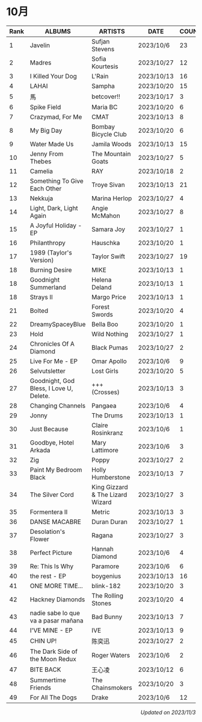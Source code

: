 # 10月

| Rank | ALBUMS                                  | ARTISTS                          | DATE       | COUNTS | AVE |
| ---- | --------------------------------------- | -------------------------------- | ---------- | ------ | --- |
| 1    | Javelin                                 | Sufjan Stevens                   | 2023/10/6  | 23     | 8.9 |
| 2    | Madres                                  | Sofia Kourtesis                  | 2023/10/27 | 12     | 8.1 |
| 3    | I Killed Your Dog                       | L'Rain                           | 2023/10/13 | 16     | 8.0 |
| 4    | LAHAI                                   | Sampha                           | 2023/10/20 | 15     | 8.0 |
| 5    | 馬                                       | betcover!!                       | 2023/10/17 | 3      | 8.8 |
| 6    | Spike Field                             | Maria BC                         | 2023/10/20 | 6      | 8.2 |
| 7    | Crazymad, For Me                        | CMAT                             | 2023/10/13 | 8      | 8.0 |
| 8    | My Big Day                              | Bombay Bicycle Club              | 2023/10/20 | 6      | 8.0 |
| 9    | Water Made Us                           | Jamila Woods                     | 2023/10/13 | 15     | 7.7 |
| 10   | Jenny From Thebes                       | The Mountain Goats               | 2023/10/27 | 5      | 7.8 |
| 11   | Camelia                                 | RAY                              | 2023/10/18 | 2      | 8.3 |
| 12   | Something To Give Each Other            | Troye Sivan                      | 2023/10/13 | 21     | 7.5 |
| 13   | Nekkuja                                 | Marina Herlop                    | 2023/10/27 | 4      | 7.8 |
| 14   | Light, Dark, Light Again                | Angie McMahon                    | 2023/10/27 | 8      | 7.5 |
| 15   | A Joyful Holiday - EP                   | Samara Joy                       | 2023/10/27 | 1      | 8.2 |
| 16   | Philanthropy                            | Hauschka                         | 2023/10/20 | 1      | 8.0 |
| 17   | 1989 (Taylor's Version)                 | Taylor Swift                     | 2023/10/27 | 19     | 7.4 |
| 18   | Burning Desire                          | MIKE                             | 2023/10/13 | 1      | 7.8 |
| 18   | Goodnight Summerland                    | Helena Deland                    | 2023/10/13 | 1      | 7.8 |
| 18   | Strays II                               | Margo Price                      | 2023/10/13 | 1      | 7.8 |
| 21   | Bolted                                  | Forest Swords                    | 2023/10/20 | 4      | 7.4 |
| 22   | DreamySpaceyBlue                        | Bella Boo                        | 2023/10/20 | 1      | 7.5 |
| 23   | Hold                                    | Wild Nothing                     | 2023/10/27 | 1      | 7.4 |
| 24   | Chronicles Of A Diamond                 | Black Pumas                      | 2023/10/27 | 2      | 7.3 |
| 25   | Live For Me - EP                        | Omar Apollo                      | 2023/10/6  | 9      | 7.2 |
| 26   | Selvutsletter                           | Lost Girls                       | 2023/10/20 | 5      | 7.2 |
| 27   | Goodnight, God Bless, I Love U, Delete. | +++ (Crosses)                    | 2023/10/13 | 3      | 7.2 |
| 28   | Changing Channels                       | Pangaea                          | 2023/10/6  | 4      | 7.2 |
| 29   | Jonny                                   | The Drums                        | 2023/10/13 | 1      | 6.8 |
| 30   | Just Because                            | Claire Rosinkranz                | 2023/10/6  | 1      | 6.7 |
| 31   | Goodbye, Hotel Arkada                   | Mary Lattimore                   | 2023/10/6  | 3      | 7.0 |
| 32   | Zig                                     | Poppy                            | 2023/10/27 | 2      | 6.6 |
| 33   | Paint My Bedroom Black                  | Holly Humberstone                | 2023/10/13 | 7      | 6.9 |
| 34   | The Silver Cord                         | King Gizzard & The Lizard Wizard | 2023/10/27 | 3      | 6.5 |
| 35   | Formentera II                           | Metric                           | 2023/10/13 | 3      | 6.5 |
| 36   | DANSE MACABRE                           | Duran Duran                      | 2023/10/27 | 1      | 5.3 |
| 37   | Desolation's Flower                     | Ragana                           | 2023/10/27 | 3      | 6.4 |
| 38   | Perfect Picture                         | Hannah Diamond                   | 2023/10/6  | 4      | 6.6 |
| 39   | Re: This Is Why                         | Paramore                         | 2023/10/6  | 6      | 6.5 |
| 40   | the rest - EP                           | boygenius                        | 2023/10/13 | 16     | 6.5 |
| 41   | ONE MORE TIME...                        | blink-182                        | 2023/10/20 | 3      | 5.4 |
| 42   | Hackney Diamonds                        | The Rolling Stones               | 2023/10/20 | 4      | 5.6 |
| 43   | nadie sabe lo que va a pasar mañana     | Bad Bunny                        | 2023/10/13 | 7      | 5.1 |
| 44   | I'VE MINE - EP                          | IVE                              | 2023/10/13 | 9      | 5.0 |
| 45   | CHIN UP!                                | 陈奕迅                              | 2023/10/27 | 2      | 1.3 |
| 46   | The Dark Side of the Moon Redux         | Roger Waters                     | 2023/10/6  | 2      | 0.7 |
| 47   | BITE BACK                               | 王心凌                              | 2023/10/12 | 6      | 3.6 |
| 48   | Summertime Friends                      | The Chainsmokers                 | 2023/10/20 | 3      | 0.3 |
| 49   | For All The Dogs                        | Drake                            | 2023/10/6  | 12     | 2.4 |




<div align="right">
 <i>Updated on 2023/11/3 </i>
</div>
